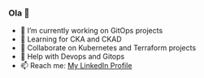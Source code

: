### Ola 👋


- 🔭 I’m currently working on GitOps projects 
- 🌱 Learning for CKA and CKAD
- 👯 Collaborate on Kubernetes and Terraform projects
- 🤔 Help with Devops and Gitops
- 📫 Reach me: [My LinkedIn Profile](https://www.linkedin.com/in/borissh78)

<!--
**doker78/doker78** is a ✨ _special_ ✨ repository because its `README.md` (this file) appears on your GitHub profile.

Here are some ideas to get you started:

- 🔭 I’m currently working on ...
- 🌱 I’m currently learning ...
- 👯 I’m looking to collaborate on ...
- 🤔 I’m looking for help with ...
- 💬 Ask me about ...
- 📫 How to reach me: ...
- 😄 Pronouns: ...
- ⚡ Fun fact: ...
-->
